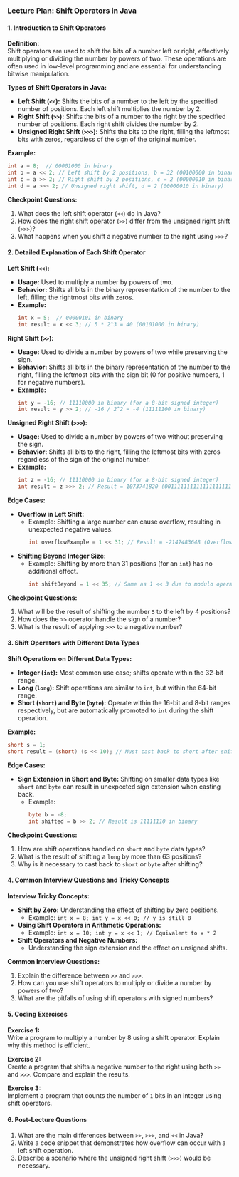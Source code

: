 ### **Lecture Plan: Shift Operators in Java**

#### **1. Introduction to Shift Operators**

**Definition:**  
Shift operators are used to shift the bits of a number left or right, effectively multiplying or dividing the number by powers of two. These operations are often used in low-level programming and are essential for understanding bitwise manipulation.

**Types of Shift Operators in Java:**
- **Left Shift (`<<`):** Shifts the bits of a number to the left by the specified number of positions. Each left shift multiplies the number by 2.
- **Right Shift (`>>`):** Shifts the bits of a number to the right by the specified number of positions. Each right shift divides the number by 2.
- **Unsigned Right Shift (`>>>`):** Shifts the bits to the right, filling the leftmost bits with zeros, regardless of the sign of the original number.

**Example:**
```java
int a = 8;  // 00001000 in binary
int b = a << 2; // Left shift by 2 positions, b = 32 (00100000 in binary)
int c = a >> 2; // Right shift by 2 positions, c = 2 (00000010 in binary)
int d = a >>> 2; // Unsigned right shift, d = 2 (00000010 in binary)
```

**Checkpoint Questions:**
1. What does the left shift operator (`<<`) do in Java?
2. How does the right shift operator (`>>`) differ from the unsigned right shift (`>>>`)?
3. What happens when you shift a negative number to the right using `>>>`?

#### **2. Detailed Explanation of Each Shift Operator**

**Left Shift (`<<`):**
- **Usage:** Used to multiply a number by powers of two.
- **Behavior:** Shifts all bits in the binary representation of the number to the left, filling the rightmost bits with zeros.
- **Example:**
  ```java
  int x = 5;  // 00000101 in binary
  int result = x << 3; // 5 * 2^3 = 40 (00101000 in binary)
  ```

**Right Shift (`>>`):**
- **Usage:** Used to divide a number by powers of two while preserving the sign.
- **Behavior:** Shifts all bits in the binary representation of the number to the right, filling the leftmost bits with the sign bit (0 for positive numbers, 1 for negative numbers).
- **Example:**
  ```java
  int y = -16; // 11110000 in binary (for a 8-bit signed integer)
  int result = y >> 2; // -16 / 2^2 = -4 (11111100 in binary)
  ```

**Unsigned Right Shift (`>>>`):**
- **Usage:** Used to divide a number by powers of two without preserving the sign.
- **Behavior:** Shifts all bits to the right, filling the leftmost bits with zeros regardless of the sign of the original number.
- **Example:**
  ```java
  int z = -16; // 11110000 in binary (for a 8-bit signed integer)
  int result = z >>> 2; // Result = 1073741820 (00111111111111111111111111111100 in 32-bit binary)
  ```

**Edge Cases:**
- **Overflow in Left Shift:**
  - Example: Shifting a large number can cause overflow, resulting in unexpected negative values.
    ```java
    int overflowExample = 1 << 31; // Result = -2147483648 (Overflow occurs)
    ```
- **Shifting Beyond Integer Size:**
  - Example: Shifting by more than 31 positions (for an `int`) has no additional effect.
    ```java
    int shiftBeyond = 1 << 35; // Same as 1 << 3 due to modulo operation
    ```

**Checkpoint Questions:**
1. What will be the result of shifting the number `5` to the left by 4 positions?
2. How does the `>>` operator handle the sign of a number?
3. What is the result of applying `>>>` to a negative number?

#### **3. Shift Operators with Different Data Types**

**Shift Operations on Different Data Types:**
- **Integer (`int`):** Most common use case; shifts operate within the 32-bit range.
- **Long (`long`):** Shift operations are similar to `int`, but within the 64-bit range.
- **Short (`short`) and Byte (`byte`):** Operate within the 16-bit and 8-bit ranges respectively, but are automatically promoted to `int` during the shift operation.

**Example:**
```java
short s = 1;
short result = (short) (s << 10); // Must cast back to short after shifting
```

**Edge Cases:**
- **Sign Extension in Short and Byte:** Shifting on smaller data types like `short` and `byte` can result in unexpected sign extension when casting back.
  - Example:
    ```java
    byte b = -8;
    int shifted = b >> 2; // Result is 11111110 in binary
    ```

**Checkpoint Questions:**
1. How are shift operations handled on `short` and `byte` data types?
2. What is the result of shifting a `long` by more than 63 positions?
3. Why is it necessary to cast back to `short` or `byte` after shifting?

#### **4. Common Interview Questions and Tricky Concepts**

**Interview Tricky Concepts:**
- **Shift by Zero:** Understanding the effect of shifting by zero positions.
  - Example: `int x = 8; int y = x << 0; // y is still 8`
- **Using Shift Operators in Arithmetic Operations:**
  - Example: `int x = 10; int y = x << 1; // Equivalent to x * 2`
- **Shift Operators and Negative Numbers:**
  - Understanding the sign extension and the effect on unsigned shifts.

**Common Interview Questions:**
1. Explain the difference between `>>` and `>>>`.
2. How can you use shift operators to multiply or divide a number by powers of two?
3. What are the pitfalls of using shift operators with signed numbers?

#### **5. Coding Exercises**

**Exercise 1:**  
Write a program to multiply a number by 8 using a shift operator. Explain why this method is efficient.

**Exercise 2:**  
Create a program that shifts a negative number to the right using both `>>` and `>>>`. Compare and explain the results.

**Exercise 3:**  
Implement a program that counts the number of `1` bits in an integer using shift operators.

#### **6. Post-Lecture Questions**

1. What are the main differences between `>>`, `>>>`, and `<<` in Java?
2. Write a code snippet that demonstrates how overflow can occur with a left shift operation.
3. Describe a scenario where the unsigned right shift (`>>>`) would be necessary.
